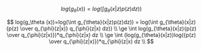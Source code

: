 $$
log(g_\theta (x))=log(\int g_{\theta}(x|z)p(z)dz))
$$

$$
log(g_\theta (x))=log(\int g_{\theta}(x|z)p(z)dz)) = log(\int g_{\theta}(x|z){p(z) \over q_{\phi}(z|x)} q_{\phi}(z|x) dz)) \\
\ge \int log(g_{\theta}(x|z){p(z) \over q_{\phi}(z|x)})*q_{\phi}(z|x) dz \\
\ge \int (log(g_{\theta}(x|z))log({p(z) \over q_{\phi}(z|x)})*q_{\phi}(z|x) dz \\
$$
<!--stackedit_data:
eyJoaXN0b3J5IjpbMTUzMTIwNjgzOSw4NjA2OTA3MDIsLTk2MT
A1MzQzNV19
-->